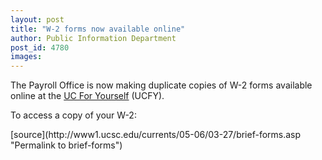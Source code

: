 ```yaml
---
layout: post
title: "W-2 forms now available online"
author: Public Information Department
post_id: 4780
images:
---
```


<a name="content" id="content"></a>
<p>
  The Payroll Office is now making duplicate copies of W-2 forms available online at the <a href="https://ucfy.ucop.edu/ucfy/">UC For Yourself</a> (UCFY).
</p>
<p>
  To access a copy of your W-2:
</p>
[source](http://www1.ucsc.edu/currents/05-06/03-27/brief-forms.asp "Permalink to brief-forms")
